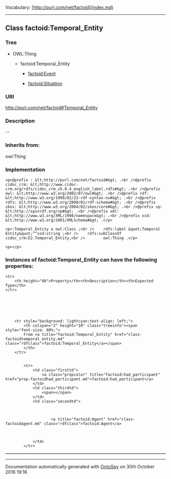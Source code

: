 Vocabulary: [http://purl.com/net/factoid](index.md) 



---	
	




    


## Class factoid:Temporal_Entity


### Tree

* OWL:Thing
    * factoid:Temporal_Entity


        * [factoid:Event](class-factoidevent.md) 

        * [factoid:Situation](class-factoidsituation.md) 
        






### URI
http://purl.com/net/factoid#Temporal_Entity

### Description
--



### Inherits from:
owl:Thing




### Implementation
```
<p>@prefix : &lt;http://purl.com/net/factoid#&gt; .<br />@prefix cidoc_crm: &lt;http://www.cidoc-crm.org/rdfs/cidoc_crm_v5.0.4_english_label.rdfs#&gt; .<br />@prefix owl: &lt;http://www.w3.org/2002/07/owl#&gt; .<br />@prefix rdf: &lt;http://www.w3.org/1999/02/22-rdf-syntax-ns#&gt; .<br />@prefix rdfs: &lt;http://www.w3.org/2000/01/rdf-schema#&gt; .<br />@prefix skos: &lt;http://www.w3.org/2004/02/skos/core#&gt; .<br />@prefix sp: &lt;http://spinrdf.org/sp#&gt; .<br />@prefix xml: &lt;http://www.w3.org/XML/1998/namespace&gt; .<br />@prefix xsd: &lt;http://www.w3.org/2001/XMLSchema#&gt; .</p>

<p>:Temporal_Entity a owl:Class ;<br />    rdfs:label &quot;Temporal Entity&quot;^^xsd:string ;<br />    rdfs:subClassOf cidoc_crm:E2.Temporal_Entity,<br />        owl:Thing .</p>

<p></p>
```




### Instances of factoid:Temporal_Entity can have the following properties:

<table border="1" cellspacing="3" cellpadding="5" class="classproperties table-hover ">

    <tr>
        <th height="40">Property</th><th>Description</th><th>Expected Type</th>
    </tr>

          

        
            
        
        <tr style="background: lightcyan;text-align: left;">
            <th colspan="3" height="10" class="treeinfo"><span style="font-size: 80%;">
            From <a title="factoid:Temporal_Entity" href="class-factoidtemporal_entity.md" class="rdfclass">factoid:Temporal_Entity</a></span>
            </th>
        </tr>       

            
            <tr>
                <td class="firsttd">
                    <a class="propcolor" title="factoid:had_participant" href="prop-factoidhad_participant.md">factoid:had_participant</a>         
                </td>
                <td class="thirdtd">
                    <span></span>
                </td>
                <td class="secondtd">
                    
                    

                        <a title="factoid:Agent" href="class-factoidagent.md" class="rdfclass">factoid:Agent</a>

                    
                    
                </td>
            </tr>

            

        

    

</table>













---

Documentation automatically generated with [OntoSpy](http://ontospy.readthedocs.org/ "Open") on 30th October 2016 19:16